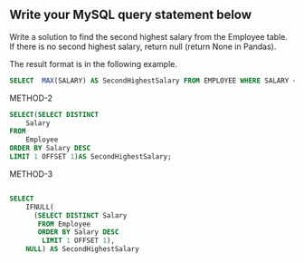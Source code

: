 ##  Write your MySQL query statement below

Write a solution to find the second highest salary from the Employee table. If there is no second highest salary, return null (return None in Pandas).

The result format is in the following example.

```sql
SELECT  MAX(SALARY) AS SecondHighestSalary FROM EMPLOYEE WHERE SALARY <>(SELECT MAX(SALARY) FROM EMPLOYEE);
```
METHOD-2
```sql
SELECT(SELECT DISTINCT
    Salary 
FROM
    Employee
ORDER BY Salary DESC
LIMIT 1 OFFSET 1)AS SecondHighestSalary;
```
METHOD-3
```sql

SELECT
    IFNULL(
      (SELECT DISTINCT Salary
       FROM Employee
       ORDER BY Salary DESC
        LIMIT 1 OFFSET 1),
    NULL) AS SecondHighestSalary
```